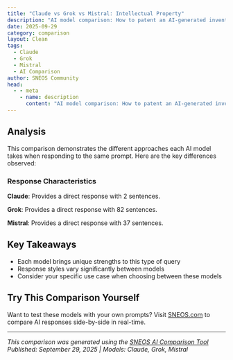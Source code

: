 ```yaml
---
title: "Claude vs Grok vs Mistral: Intellectual Property"
description: "AI model comparison: How to patent an AI-generated invention - who owns the rights?..."
date: 2025-09-29
category: comparison
layout: Clean
tags:
  - Claude
  - Grok
  - Mistral
  - AI Comparison
author: SNEOS Community
head:
  - - meta
    - name: description
      content: "AI model comparison: How to patent an AI-generated invention - who owns the rights?..."
---
```


<ChatComparison
  title="Claude vs Grok vs Mistral: Intellectual Property"
  prompt="How to patent an AI-generated invention - who owns the rights?"
  :responses='{
    "Claude": "Invalid API source. Please specify \u0027openai\u0027, \u0027anthropic\u0027, \u0027gemini\u0027, \u0027gemini-grounding\u0027, \u0027deepseek\u0027, \u0027grok\u0027, \u0027grok-live\u0027, or \u0027mistral\u0027.",
    "Grok": "Patenting an AI-generated invention is a complex and evolving area of intellectual property (IP) law, as traditional patent frameworks were designed with human inventors in mind. The question of ownership and whether an AI can be considered an inventor is still being debated in courts and patent offices worldwide. Below, I\u0027ll outline the key considerations and steps for patenting an AI-generated invention, focusing on current legal perspectives in major jurisdictions like the United States, Europe, and others.\n\n### 1. **Can an AI Be an Inventor?**\n   - **Current Legal Consensus**: In most jurisdictions, an AI cannot be listed as an inventor on a patent. Patent laws typically require a human inventor, as inventorship is tied to concepts like \u0022conception\u0022 (the mental act of creating the idea), which courts and patent offices argue cannot be attributed to a machine.\n     - **United States**: The U.S. Patent and Trademark Office (USPTO) and federal courts (e.g., in the case of *Thaler v. Vidal*, 2022) have ruled that only a natural person can be an inventor. AI systems like DABUS (an AI system central to several test cases) cannot be named as inventors.\n     - **Europe**: The European Patent Office (EPO) similarly rejected applications listing AI as an inventor, stating that under the European Patent Convention (EPC), inventors must be human.\n     - **Other Jurisdictions**: Some countries, like South Africa and Australia (initially), have allowed AI to be listed as an inventor in certain cases, but these are exceptions and often under appeal or reconsideration (e.g., Australia later reversed its stance in favor of requiring a human inventor).\n   - **Implication**: If an AI generates an invention, a human must typically be identified as the inventor\u2014often the person who developed the AI, directed its use, or contributed to the invention\u0027s conception.\n\n### 2. **Who Owns the Rights to an AI-Generated Invention?**\nOwnership of a patent for an AI-generated invention generally depends on the relationship between the AI developer, the user, and any relevant employment or contractual agreements. Key considerations include:\n   - **Human Contributions**: Courts and patent offices often look for a human who made a significant intellectual contribution to the invention. This could be:\n     - The developer of the AI system.\n     - The person who defined the problem the AI was tasked to solve.\n     - The person who selected or refined the AI\u0027s output for practical application.\n   - **Employment/Contracts**: If the AI was developed or used within the context of employment, the employer may own the rights to any resulting invention under \u0022work-for-hire\u0022 or similar doctrines, depending on local laws and contracts.\n   - **AI Ownership**: If you own the AI system or have a licensing agreement, ownership of the invention may depend on the terms of use. For instance, if you use a third-party AI platform (like OpenAI\u2019s tools), the platform\u2019s terms of service may address IP ownership.\n   - **Practical Outcome**: In most cases, the human or entity that owns or operates the AI, or the human who directed the AI\u2019s work, will be considered the owner or assignee of the patent rights, provided a human is listed as the inventor.\n\n### 3. **Steps to Patent an AI-Generated Invention**\nThe process of patenting an AI-generated invention follows the standard patent application process, with additional considerations for inventorship and disclosure. Here\u2019s how to proceed:\n   1. **Identify the Human Inventor(s)**:\n      - Determine who made a significant intellectual contribution to the invention. This could be the AI developer, the person who posed the problem, or someone who refined the AI\u2019s output.\n      - Be prepared to explain the human\u2019s role if challenged by a patent office or court.\n   2. **Assess Patentability**:\n      - Ensure the invention meets the standard criteria for patentability: novelty (new), non-obviousness (not an obvious improvement), and utility (usefulness).\n      - AI-generated inventions often face scrutiny for obviousness, as some argue that AI merely combines known data in predictable ways. You may need to demonstrate the inventive step or unexpected result.\n   3. **Document the Process**:\n      - Keep detailed records of how the invention was developed, including the AI\u2019s role and human contributions. This may be critical if inventorship or ownership is disputed.\n      - Disclose the use of AI in the patent application if required or relevant (e.g., to explain the methodology), though specific requirements vary by jurisdiction.\n   4. **File the Patent Application**:\n      - Work with a patent attorney to draft and file the application in the desired jurisdiction(s). Specify the human inventor(s) and, if applicable, the assignee (e.g., a company or individual who will own the patent).\n      - Be aware of international differences in patent law if filing in multiple countries (e.g., via the Patent Cooperation Treaty, PCT).\n   5. **Address Ethical and Policy Questions**:\n      - Some jurisdictions or examiners may raise concerns about AI-generated inventions on policy grounds (e.g., encouraging over-patenting or stifling human innovation). Be prepared to argue the societal benefits of the invention.\n\n### 4. **Challenges and Future Outlook**\n   - **Legal Uncertainty**: The law is still catching up with AI technology. Ongoing cases, like those involving DABUS, may lead to changes in how inventorship is defined. For now, adhering to the \u0022human inventor\u0022 requirement is the safest approach.\n   - **Ethical Concerns**: Some argue that patenting AI-generated inventions could lead to monopolies by tech giants who control powerful AI systems. Others worry about disincentivizing human creativity.\n   - **Policy Developments**: Governments and patent offices are actively discussing whether to adapt IP laws for AI. For example, the USPTO and EPO have issued calls for public comment on AI and IP policy.\n\n### 5. **Practical Tips**\n   - **Work with a Patent Attorney**: Given the legal gray areas, consult an IP attorney with experience in AI or technology patents to navigate inventorship and ownership issues.\n   - **Clarify Ownership Early**: If multiple parties (e.g., AI developers, users, or employers) are involved, draft clear agreements about who owns the IP rights to any AI-generated output.\n   - **Monitor Legal Developments**: Stay updated on court rulings and policy changes regarding AI and IP, as they may affect future patent strategies.\n   - **Alternative Protections**: If patenting is not viable (e.g., due to inventorship disputes), consider other forms of IP protection like trade secrets, provided the invention can be kept confidential.\n\n### Summary of Ownership\n- **Inventor**: Must be a human in most jurisdictions (for now); typically the person who contributed to the conception of the invention or directed the AI\u2019s work.\n- **Owner**: Usually the individual or entity that owns the AI, employs the inventor, or is assigned the rights via contract. If no clear human inventor exists, ownership may be disputed or patentability denied.\n\nThe legal landscape for AI-generated inventions will likely evolve in the coming years as AI becomes more integral to innovation. For now, focus on identifying human contributions and working within existing IP frameworks to secure protection. If you have a specific invention or situation in mind, sharing more details (without disclosing confidential information) could help refine this guidance.",
    "Mistral": "Patenting an AI-generated invention involves several complex legal and ethical considerations. As of now, patent laws in most jurisdictions do not explicitly address AI-generated inventions, and the ownership of rights can be ambiguous. Here are some key points to consider:\n\n### 1. **Identifying the Inventor**\n- **Human Inventorship**: Traditionally, patent laws require that inventors be human beings. This means that the AI itself cannot be listed as the inventor. Instead, the person or entity that developed or used the AI to generate the invention would typically be considered the inventor.\n- **AI as Inventor**: There have been attempts to list AI as the inventor, but these have generally been rejected by patent offices. For example, the European Patent Office (EPO) and the United States Patent and Trademark Office (USPTO) have both rejected applications where AI was listed as the inventor.\n\n### 2. **Ownership of Rights**\n- **Employer or Developer**: If the AI was developed by a company, the company would typically own the rights to any inventions generated by the AI, similar to how an employer owns the rights to inventions made by employees within the scope of their employment.\n- **Contracts and Agreements**: It\u0027s crucial to have clear contracts and agreements in place that specify ownership of any AI-generated inventions. This can help avoid disputes and ensure that all parties understand their rights and responsibilities.\n\n### 3. **Patent Application Process**\n- **Disclosure Requirements**: When filing a patent application, you need to disclose the true inventor(s). If the AI played a significant role, this should be clearly documented, but the human(s) involved in the process should be listed as the inventors.\n- **Novelty and Non-Obviousness**: The invention must meet the standard criteria for patentability, including novelty, non-obviousness, and utility. The fact that the invention was generated by AI does not change these requirements.\n\n### 4. **Legal and Ethical Considerations**\n- **Ethical Issues**: There are ethical considerations regarding the attribution of inventorship to AI. Some argue that AI should be recognized as an inventor to encourage innovation and transparency.\n- **Legal Precedents**: The legal landscape is evolving, and there may be future changes in patent laws to accommodate AI-generated inventions. Keeping up with legal developments and precedents is essential.\n\n### 5. **International Variations**\n- **Jurisdictional Differences**: Different countries have different patent laws and interpretations regarding AI-generated inventions. It\u0027s important to consult with patent attorneys who are familiar with the laws in the jurisdictions where you plan to seek patent protection.\n\n### Steps to Patent an AI-Generated Invention\n1. **Document the Invention Process**: Clearly document the role of the AI and the human(s) involved in the invention process.\n2. **Consult a Patent Attorney**: Work with a patent attorney who has experience in AI and intellectual property law.\n3. **Prepare the Patent Application**: Ensure that the application meets all legal requirements and clearly describes the invention.\n4. **File the Application**: Submit the patent application to the relevant patent office(s).\n5. **Monitor Legal Developments**: Stay informed about any changes in patent laws that could affect AI-generated inventions.\n\n### Conclusion\nPatenting an AI-generated invention is a complex process that requires careful consideration of legal, ethical, and practical issues. Working with a knowledgeable patent attorney and staying informed about legal developments can help navigate these challenges effectively."
  }'
  published-date="16:28"
/>

## Analysis

This comparison demonstrates the different approaches each AI model takes when responding to the same prompt. Here are the key differences observed:

### Response Characteristics

**Claude**: Provides a direct response with 2 sentences. 

**Grok**: Provides a direct response with 82 sentences. 

**Mistral**: Provides a direct response with 37 sentences. 

## Key Takeaways

- Each model brings unique strengths to this type of query
- Response styles vary significantly between models
- Consider your specific use case when choosing between these models

## Try This Comparison Yourself

Want to test these models with your own prompts? Visit [SNEOS.com](https://sneos.com) to compare AI responses side-by-side in real-time.

---

*This comparison was generated using the [SNEOS AI Comparison Tool](https://sneos.com)*
*Published: September 29, 2025 | Models: Claude, Grok, Mistral*
